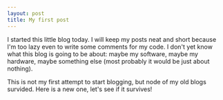 ```yaml
---
layout: post
title: My first post
---
```


I started this little blog today. I will keep my posts neat and short because I'm too lazy even to write some comments for my code. I don't yet know what this blog is going to be about: maybe my software, maybe my hardware, maybe something else (most probably it would be just about nothing).

This is not my first attempt to start blogging, but node of my old blogs survided. Here is a new one, let's see if it survives!
